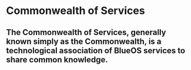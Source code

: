 # Commonwealth of Services

## The Commonwealth of Services, generally known simply as the Commonwealth, is a technological association of BlueOS services to share common knowledge.
